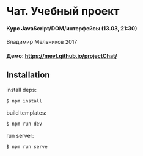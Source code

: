 # Чат. Учебный проект
#### Курс JavaScript/DOM/интерфейсы (13.03, 21:30)
Владимир Мельников 2017

#### Демо: https://mevl.github.io/projectChat/

## Installation

install deps:
```bash
$ npm install
```

build templates:
```bash
$ npm run dev
```

run server:
```bash
$ npm run serve
```
